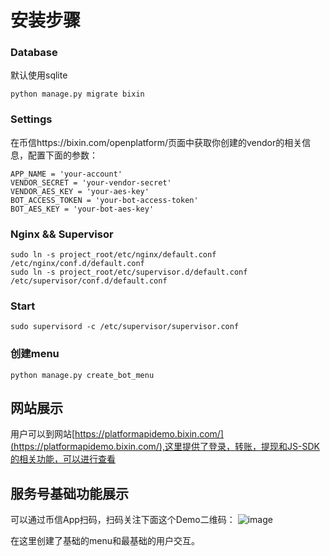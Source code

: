 # 安装步骤

### Database

默认使用sqlite

```
python manage.py migrate bixin
```

### Settings

在币信https://bixin.com/openplatform/页面中获取你创建的vendor的相关信息，配置下面的参数：

```
APP_NAME = 'your-account'
VENDOR_SECRET = 'your-vendor-secret'
VENDOR_AES_KEY = 'your-aes-key'
BOT_ACCESS_TOKEN = 'your-bot-access-token'
BOT_AES_KEY = 'your-bot-aes-key'

```

### Nginx && Supervisor

```
sudo ln -s project_root/etc/nginx/default.conf /etc/nginx/conf.d/default.conf
sudo ln -s project_root/etc/supervisor.d/default.conf /etc/supervisor/conf.d/default.conf
```

### Start

```
sudo supervisord -c /etc/supervisor/supervisor.conf
```

### 创建menu

```
python manage.py create_bot_menu
```

## 网站展示

用户可以到网站[https://platformapidemo.bixin.com/](https://platformapidemo.bixin.com/),这里提供了登录，转账，提现和JS-SDK的相关功能，可以进行查看


## 服务号基础功能展示

可以通过币信App扫码，扫码关注下面这个Demo二维码：
![image](https://raw.githubusercontent.com/haobtc/openplatform/master/images/bot_demo_qrcode.png)

在这里创建了基础的menu和最基础的用户交互。
